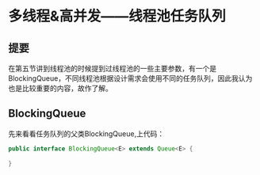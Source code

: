 # 多线程&高并发——线程池任务队列

## 提要

在第五节讲到线程池的时候提到过线程池的一些主要参数，有一个是BlockingQueue，不同线程池根据设计需求会使用不同的任务队列，因此我认为也是比较重要的内容，故作了解。



## BlockingQueue

先来看看任务队列的父类BlockingQueue,上代码：

```java
public interface BlockingQueue<E> extends Queue<E> {
    
}
```

